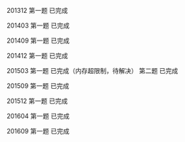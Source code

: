 201312  第一题  已完成

201403  第一题  已完成

201409  第一题  已完成

201412  第一题  已完成

201503  第一题  已完成（内存超限制，待解决）
        第二题  已完成

201509  第一题  已完成

201512  第一题  已完成

201604  第一题  已完成

201609  第一题  已完成